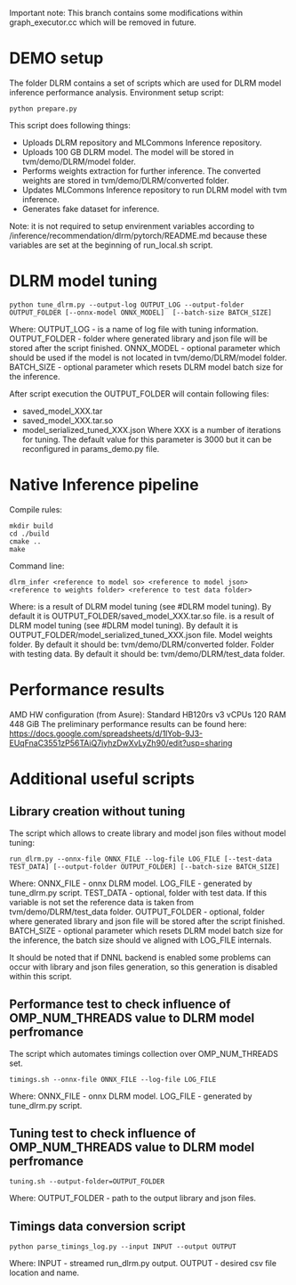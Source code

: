 Important note: This branch contains some modifications within graph_executor.cc which will be removed in future.

# DEMO setup

The folder DLRM contains a set of scripts which are used for DLRM model inference performance analysis.
Environment setup script:
```
python prepare.py
```

This script does following things:
* Uploads DLRM repository and MLCommons Inference repository.
* Uploads 100 GB DLRM model. The model will be stored in tvm/demo/DLRM/model folder.
* Performs weights extraction for further inference. The converted weights are stored in tvm/demo/DLRM/converted folder.
* Updates MLCommons Inference repository to run DLRM model with tvm inference.
* Generates fake dataset for inference.

Note: it is not required to setup envirenment variables according to /inference/recommendation/dlrm/pytorch/README.md because
these variables are set at the beginning of run_local.sh script.

# DLRM model tuning

```
python tune_dlrm.py --output-log OUTPUT_LOG --output-folder OUTPUT_FOLDER [--onnx-model ONNX_MODEL]  [--batch-size BATCH_SIZE]
```

Where:
OUTPUT_LOG - is a name of log file with tuning information.
OUTPUT_FOLDER - folder where generated library and json file will be stored  after the script finished.
ONNX_MODEL - optional parameter which should be used if the model is not located in tvm/demo/DLRM/model folder.
BATCH_SIZE - optional parameter which resets DLRM model batch size for the inference.

After script execution the OUTPUT_FOLDER will contain following files:
* saved_model_XXX.tar
* saved_model_XXX.tar.so
* model_serialized_tuned_XXX.json
Where XXX is a number of iterations for tuning. The default value for this parameter is 3000 but it can be reconfigured in params_demo.py file.

# Native Inference pipeline

Compile rules:

```
mkdir build
cd ./build
cmake ..
make
```
Command line:
```
dlrm_infer <reference to model so> <reference to model json> <reference to weights folder> <reference to test data folder>
```
Where:
<reference to model so> is a result  of DLRM model tuning (see #DLRM model tuning). By default it is OUTPUT_FOLDER/saved_model_XXX.tar.so file.
<reference to model json> is a result  of DLRM model tuning (see #DLRM model tuning). By default it is OUTPUT_FOLDER/model_serialized_tuned_XXX.json file.
<reference to weights folder> Model weights folder. By default it should be: tvm/demo/DLRM/converted folder.
<reference to test data folder> Folder with testing data. By default it should be: tvm/demo/DLRM/test_data  folder.

# Performance results
AMD HW configuration (from Asure):
  Standard HB120rs v3
  vCPUs 120
  RAM 448 GiB
The preliminary performance results can be found here: https://docs.google.com/spreadsheets/d/1lYob-9J3-EUqFnaC3551zP56TAiQ7iyhzDwXvLyZh90/edit?usp=sharing

# Additional useful scripts

## Library creation without tuning
The script which allows to create library and model json files without model tuning:
```
run_dlrm.py --onnx-file ONNX_FILE --log-file LOG_FILE [--test-data TEST_DATA] [--output-folder OUTPUT_FOLDER] [--batch-size BATCH_SIZE]
```
Where: 
ONNX_FILE - onnx DLRM model.
LOG_FILE - generated by tune_dlrm.py script.
TEST_DATA - optional, folder with test data. If this variable is not set the reference data is taken from tvm/demo/DLRM/test_data folder.
OUTPUT_FOLDER - optional, folder where generated library and json file will be stored  after the script finished. 
BATCH_SIZE - optional parameter which resets DLRM model batch size for the inference, the batch size should ve aligned with LOG_FILE internals.

It should be noted that if DNNL backend is enabled some problems can occur with library and json files generation, 
so this generation is disabled within this script.

## Performance test to check influence of OMP_NUM_THREADS value to DLRM model perfromance
The script which automates timings collection over OMP_NUM_THREADS set.
```
timings.sh --onnx-file ONNX_FILE --log-file LOG_FILE
```
Where:
ONNX_FILE - onnx DLRM model.
LOG_FILE - generated by tune_dlrm.py script.

## Tuning test to check influence of OMP_NUM_THREADS value to DLRM model perfromance

```
tuning.sh --output-folder=OUTPUT_FOLDER
```
Where:
OUTPUT_FOLDER - path to the output library and json files.

## Timings data conversion script
```
python parse_timings_log.py --input INPUT --output OUTPUT
```
Where:
INPUT - streamed run_dlrm.py output.
OUTPUT - desired csv file location and name.
